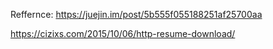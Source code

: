 Reffernce:
  https://juejin.im/post/5b555f055188251af25700aa
  
  https://cizixs.com/2015/10/06/http-resume-download/
